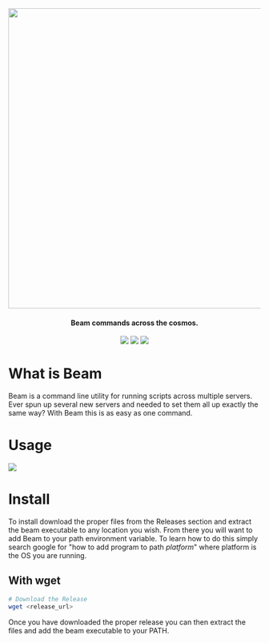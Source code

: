 <div align="center">
	<img width="600" src="https://pub-e4f089c2d1314ea09e2d7dca0cca5013.r2.dev/beam.png" />
	<h4>
	Beam commands across the cosmos.
	</h4>
	<img src="https://img.shields.io/github/workflow/status/Bitlatte/beam/goreleaser?style=for-the-badge" />
	<img src="https://img.shields.io/github/issues-raw/Bitlatte/beam?style=for-the-badge" />
	<img src="https://img.shields.io/github/last-commit/Bitlatte/beam?style=for-the-badge" />
</div>

# What is Beam

Beam is a command line utility for running scripts across multiple servers. Ever spun up several new servers and needed to set them all up exactly the same way? With Beam this is as easy as one command.

# Usage

<img src="https://pub-e4f089c2d1314ea09e2d7dca0cca5013.r2.dev/carbon.png" />

# Install

To install download the proper files from the Releases section and extract the beam executable to any location you wish. From there you will want to add Beam to your path environment variable. To learn how to do this simply search google for "how to add program to path _platform_" where platform is the OS you are running.

## With wget

```bash
# Download the Release
wget <release_url>
```

Once you have downloaded the proper release you can then extract the files and add the beam executable to your PATH.
